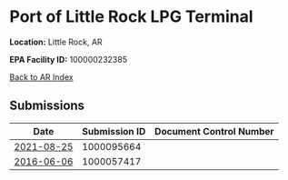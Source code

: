# Port of Little Rock LPG Terminal

**Location:** Little Rock, AR

**EPA Facility ID:** 100000232385

[Back to AR Index](../../index.md)

## Submissions

| Date | Submission ID | Document Control Number |
|------|--------------|-------------------------|
| [2021-08-25](submissions/1000095664.md) | 1000095664 |  |
| [2016-06-06](submissions/1000057417.md) | 1000057417 |  |
